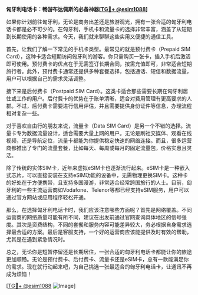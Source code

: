 **匈牙利电话卡：畅游布达佩斯的必备神器[[TG💪+ @esim1088](https://t.me/s/esim1088)]**

如果你计划前往匈牙利，无论是商务出差还是旅游观光，拥有一张合适的匈牙利电话卡都是必不可少的。在匈牙利，手机卡和流量卡的选择非常丰富，涵盖了从短期到长期使用的各种需求。今天，我们就来聊聊这些实用又便捷的通信工具。

首先，让我们了解一下常见的手机卡类型。最常见的就是预付费卡（Prepaid SIM Card），这种卡适合短期访问匈牙利的游客。你只需购买一张卡，插入手机后激活即可使用。预付费卡的优点在于无需签订长期合同，按需充值即可，非常适合短期旅行者。此外，预付费卡通常还提供多种套餐选择，包括通话、短信和数据流量，用户可以根据自己的需求灵活调整。

接下来是后付费卡（Postpaid SIM Card）。这类卡适合那些需要长期在匈牙利居住或工作的用户。后付费卡的优势在于账单清晰，适合对费用管理有更高要求的人群。不过，后付费卡需要进行信用评估，并且需要提供身份证件等信息，办理流程相对复杂一些。

对于喜欢自由行的朋友来说，流量卡（Data SIM Card）是另一个不错的选择。流量卡专为数据流量设计，适合需要大量上网的用户。无论是刷社交媒体、观看在线视频，还是导航定位，流量卡都能为你提供稳定快速的网络连接。而且，很多运营商都推出了专门的流量套餐，比如每天、每周或每月的固定流量包，价格实惠且灵活。

除了传统的实体SIM卡，近年来虚拟eSIM卡也逐渐流行起来。eSIM卡是一种嵌入式芯片，可以直接安装在支持eSIM功能的设备中，无需物理更换SIM卡。这种卡的好处在于方便携带，且支持多国漫游，非常适合经常跨国旅行的人士。目前，匈牙利的一些主流运营商如Vodafone、Telenor等都已经支持eSIM服务，用户可以通过官方网站或应用程序轻松开通。

那么，在选择匈牙利电话卡时，我们应该注意哪些方面呢？首先是网络覆盖。不同运营商的网络质量可能有所不同，建议在出发前通过官网查询具体地区的信号强度。其次是资费结构，不同的套餐和服务内容可能差异较大，务必根据自身需求选择最合适的方案。最后是客服支持，一个好的运营商应该能提供及时有效的帮助，尤其是在遇到紧急情况时。

总之，无论你是短暂停留还是长期居住，一张合适的匈牙利电话卡都能让你的旅途更加顺畅。无论是预付费卡、后付费卡、流量卡还是eSIM卡，总有一款能满足你的需求。现在就行动起来吧，为自己挑选一张最适合的匈牙利电话卡，让通讯不再成为烦恼！

[[TG💪+ @esim1088](https://t.me/s/esim1088) ![Image](https://i.postimg.cc/4NQfJmqS/Snipaste-2025-05-13-00-14-12.png)]